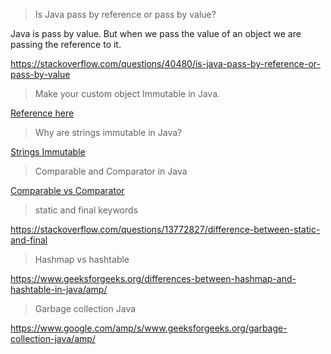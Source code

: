 > Is Java pass by reference or pass by value?

Java is pass by value. But when we pass the value of an object we are passing the reference to it.

https://stackoverflow.com/questions/40480/is-java-pass-by-reference-or-pass-by-value




> Make your custom object Immutable in Java.

[Reference here](https://dzone.com/articles/how-to-create-an-immutable-class-in-java)



> Why are strings immutable in Java?

[Strings Immutable](https://www.educative.io/edpresso/why-are-strings-immutable-in-java?affiliate_id=5082902844932096&utm_source=google&utm_medium=cpc&utm_campaign=platform2&utm_content=ad-1-dynamic&gclid=Cj0KCQjww_f2BRC-ARIsAP3zarHnpwPKc-Qx8FcRZ9Gph1KR1RoiA7-jqj0wlBSItOLY7vtbd3rW0xEaAr7xEALw_wcB)



> Comparable and Comparator in Java

[Comparable vs Comparator](https://www.baeldung.com/java-comparator-comparable)



> static and final keywords

https://stackoverflow.com/questions/13772827/difference-between-static-and-final

> Hashmap vs hashtable

https://www.geeksforgeeks.org/differences-between-hashmap-and-hashtable-in-java/amp/

> Garbage collection Java

https://www.google.com/amp/s/www.geeksforgeeks.org/garbage-collection-java/amp/


